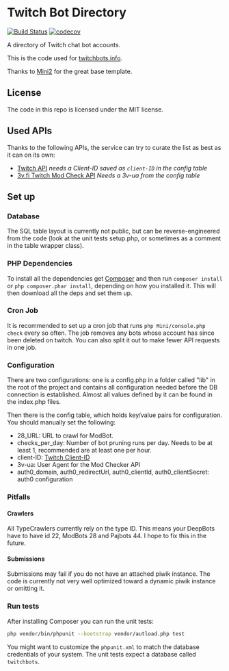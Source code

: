 # Twitch Bot Directory
[![Build Status](https://travis-ci.org/freaktechnik/twitchbots.svg?branch=mini)](https://travis-ci.org/freaktechnik/twitchbots) [![codecov](https://codecov.io/gh/freaktechnik/twitchbots/branch/master/graph/badge.svg)](https://codecov.io/gh/freaktechnik/twitchbots)

A directory of Twitch chat bot accounts.

This is the code used for [twitchbots.info](https://twitchbots.info).

Thanks to [Mini2](https://github.com/panique/mini2) for the great base template.

## License
The code in this repo is licensed under the MIT license.

## Used APIs
Thanks to the following APIs, the service can try to curate the list as best as it can on its own:

 - [Twitch API](https://github.com/justintv/Twitch-API) *needs a Client-ID saved as `client-ID` in the config table*
 - [3v.fi Twitch Mod Check API](https://twitchstuff.3v.fi/modlookup/docs) *Needs a 3v-ua from the config table*

## Set up

### Database
The SQL table layout is currently not public, but can be
reverse-engineered from the code (look at the unit tests setup.php, or sometimes
as a comment in the table wrapper class).

### PHP Dependencies
To install all the dependencies get [Composer](https://getcomposer.org/download)
and then run `composer install` or `php composer.phar install`, depending on how
you installed it. This will then download all the deps and set them up.

### Cron Job
It is recommended to set up a cron job that runs `php Mini/console.php check`
every so often. The job removes any bots whose account has since been deleted on
twitch. You can also split it out to make fewer API requests in one job.

### Configuration
There are two configurations: one is a config.php in a folder called "lib" in the
root of the project and contains all configuration needed before the DB connection
is established. Almost all values defined by it can be found in the index.php files.

Then there is the config table, which holds key/value pairs for configuration.
You should manually set the following:
 - 28_URL: URL to crawl for ModBot.
 - checks_per_day: Number of bot pruning runs per day. Needs to be at least 1,
   recommended are at least one per hour.
 - client-ID: [Twitch Client-ID](https://dev.twitch.tv/docs#client-id)
 - 3v-ua: User Agent for the Mod Checker API
 - auth0_domain, auth0_redirectUrl, auth0_clientId, auth0_clientSecret: auth0 configuration

### Pitfalls
#### Crawlers
All TypeCrawlers currently rely on the type ID. This means your DeepBots have to
have id 22, ModBots 28 and Pajbots 44. I hope to fix this in the future.

#### Submissions
Submissions may fail if you do not have an attached piwik instance. The code is
currently not very well optimized toward a dynamic piwik instance or omitting it.

### Run tests
After installing Composer you can run the unit tests:
```bash
php vendor/bin/phpunit --bootstrap vendor/autload.php test
```

You might want to customize the `phpunit.xml` to match the database credentials
of your system. The unit tests expect a database called `twitchbots`.
